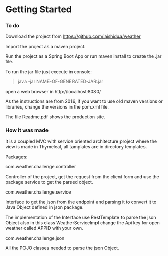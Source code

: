 # Getting Started

### To do

Download the project from https://github.com/laishidua/weather

Import the project as a maven project. 

Run the project as a Spring Boot App or run maven install to create the .jar file.

To run the jar file just execute in console:

>java -jar NAME-OF-GENERATED-JAR.jar

open a web browser in http://localhost:8080/

As the instructions are from 2016, if you want to use old maven versions or libraries,
 change the versions in the pom.xml file.
 
The file Readme.pdf shows the production site.

### How it was made

It is a coupled MVC with service oriented architecture project where the view is made in Thymeleaf, all tamplates are in directory templates.

Packages:

com.weather.challenge.controller

Controller of the project, get the request from the client form and use the package service to get the parsed object.

com.weather.challenge.service

Interface to get the json from the endpoint and parsing it to convert it to Java Object defined in json package.

The implementation of the Interface use RestTemplate to parse the json Object also
in this class WeatherServiceImpl change the Api key for open weather called APPID with your own.

com.weather.challenge.json

All the POJO classes needed to parse the json Object.


